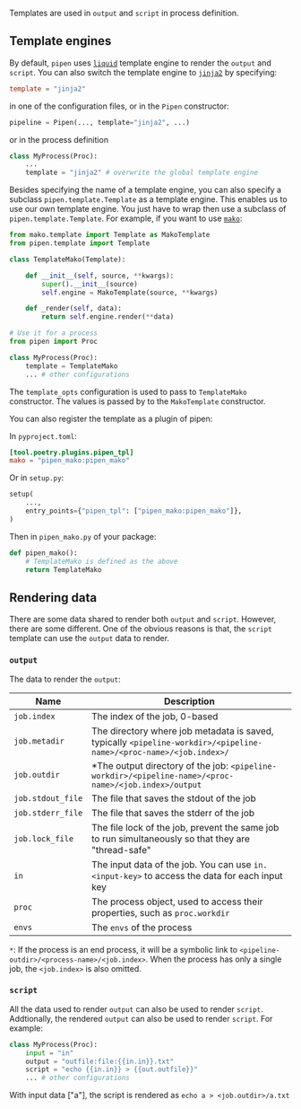 Templates are used in `output` and `script` in process definition.

## Template engines

By default, `pipen` uses [`liquid`][1] template engine to render the `output` and `script`. You can also switch the template engine to [`jinja2`][2] by specifying:

```toml
template = "jinja2"
```

in one of the configuration files, or in the `Pipen` constructor:

```python
pipeline = Pipen(..., template="jinja2", ...)
```

or in the process definition

```python
class MyProcess(Proc):
    ...
    template = "jinja2" # overwrite the global template engine
```

Besides specifying the name of a template engine, you can also specify a subclass `pipen.template.Template` as a template engine. This enables us to use our own template engine. You just have to wrap then use a subclass of `pipen.template.Template`. For example, if you want to use [`mako`][3]:

```python
from mako.template import Template as MakoTemplate
from pipen.template import Template

class TemplateMako(Template):

    def __init__(self, source, **kwargs):
        super().__init__(source)
        self.engine = MakoTemplate(source, **kwargs)

    def _render(self, data):
        return self.engine.render(**data)

# Use it for a process
from pipen import Proc

class MyProcess(Proc):
    template = TemplateMako
    ... # other configurations

```

The `template_opts` configuration is used to pass to `TemplateMako` constructor. The values is passed by to the `MakoTemplate` constructor.

You can also register the template as a plugin of pipen:

In `pyproject.toml`:

```toml
[tool.poetry.plugins.pipen_tpl]
mako = "pipen_mako:pipen_mako"
```

Or in `setup.py`:

```python
setup(
    ...,
    entry_points={"pipen_tpl": ["pipen_mako:pipen_mako"]},
)
```

Then in `pipen_mako.py` of your package:

```python
def pipen_mako():
    # TemplateMako is defined as the above
    return TemplateMako
```

## Rendering data

There are some data shared to render both `output` and `script`. However, there are some different. One of the obvious reasons is that, the `script` template can use the `output` data to render.

### `output`

The data to render the `output`:

|Name|Description|
|-|-|
|`job.index`|The index of the job, 0-based|
|`job.metadir`|The directory where job metadata is saved, typically `<pipeline-workdir>/<pipeline-name>/<proc-name>/<job.index>/`|
|`job.outdir`|*The output directory of the job: `<pipeline-workdir>/<pipeline-name>/<proc-name>/<job.index>/output`|
|`job.stdout_file`|The file that saves the stdout of the job|
|`job.stderr_file`|The file that saves the stderr of the job|
|`job.lock_file`|The file lock of the job, prevent the same job to run simultaneously so that they are "thread-safe"|
|`in`|The input data of the job. You can use `in.<input-key>` to access the data for each input key|
|`proc`|The process object, used to access their properties, such as `proc.workdir`|
|`envs`|The `envs` of the process|

`*`: If the process is an end process, it will be a symbolic link to `<pipeline-outdir>/<process-name>/<job.index>`. When the process has only a single job, the `<job.index>` is also omitted.

### `script`

All the data used to render `output` can also be used to render `script`. Addtionally, the rendered `output` can also be used to render `script`. For example:

```python
class MyProcess(Proc):
    input = "in"
    output = "outfile:file:{{in.in}}.txt"
    script = "echo {{in.in}} > {{out.outfile}}"
    ... # other configurations

```

With input data ["a"], the script is rendered as `echo a > <job.outdir>/a.txt`


[1]: https://github.com/pwwang/liquidpy
[2]: https://github.com/pallets/jinja
[3]: https://www.makotemplates.org/
